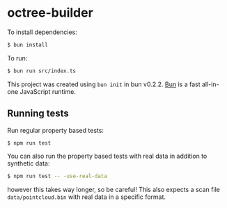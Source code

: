 # octree-builder

To install dependencies:

```zsh
$ bun install
```

To run:

```zsh
$ bun run src/index.ts
```

This project was created using `bun init` in bun v0.2.2. [Bun](https://bun.sh) is a fast all-in-one JavaScript runtime.

## Running tests

Run regular property based tests:

```zsh
$ npm run test
```
You can also run the property based tests with real data in addition to synthetic data:

```zsh
$ npm run test -- -use-real-data
```

however this takes way longer, so be careful! This also expects a scan file `data/pointcloud.bin` with real data in a specific format.
